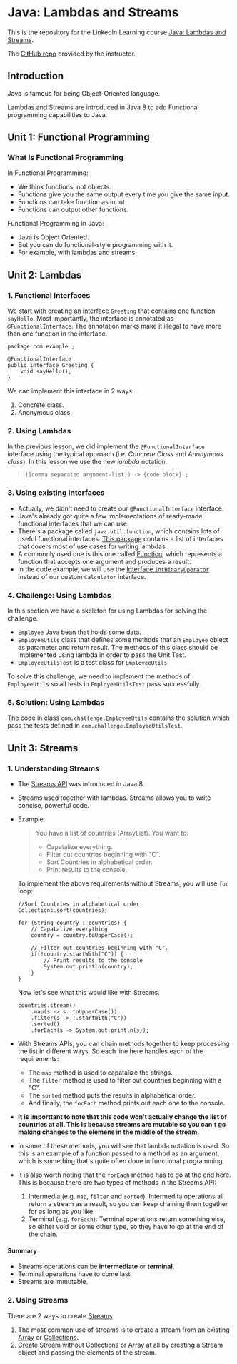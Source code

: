 # Java: Lambdas and Streams
This is the repository for the LinkedIn Learning course [Java: Lambdas and Streams](https://www.linkedin.com/learning/java-lambdas-and-streams). 

The [GitHub repo](https://github.com/LinkedInLearning/java-lambdas-streams-2453107) provided by the instructor.

## Introduction
Java is famous for being Object-Oriented language.

Lambdas and Streams are introduced in Java 8 to add Functional programming capabilities to Java.

## Unit 1: Functional Programming
### What is Functional Programming
In Functional Programming:
* We think functions, not objects.
* Functions give you the same output every time you give the same input.
* Functions can take function as input.
* Functions can output other functions.

Functional Programming in Java:
* Java is Object Oriented.
* But you can do functional-style programming with it.
* For example, with lambdas and streams.

## Unit 2: Lambdas
### 1. Functional Interfaces
We start with creating an interface `Greeting` that contains one function `sayHello`. Most importantly, the interface is annotated as `@FunctionalInterface`. The annotation marks make it illegal to have more than one function in the interface.
```
package com.example ;

@FunctionalInterface
public interface Greeting {
    void sayHello();
}
```
We can implement this interface in 2 ways:
1. Concrete class.
2. Anonymous class.

### 2. Using Lambdas
In the previous lesson, we did implement the `@FunctionalInterface` interface using the typical approach (i.e. _Concrete Class_ and _Anonymous class_).
In this lesson we use the new _lambda_ notation.
> `([comma separated argument-list]) -> {code block} ;`

### 3. Using existing interfaces
* Actually, we didn't need to create our `@FunctionalInterface` interface.  
* Java's already got quite a few implementations of ready-made functional interfaces that we can use.  
* There's a package called `java.util.function`, which contains lots of useful functional interfaces. [This package](https://docs.oracle.com/javase/8/docs/api/java/util/function/package-summary.html) contains a list of interfaces that covers most of use cases for writing lambdas.  
* A commonly used one is this one called [Function](https://docs.oracle.com/javase/8/docs/api/java/util/function/Function.html), which represents a function that accepts one argument and produces a result. 
* In the code example, we will use the [Interface `IntBinaryOperator`](https://docs.oracle.com/javase/8/docs/api/java/util/function/IntBinaryOperator.html) instead of our custom `Calculator` interface.

### 4. Challenge: Using Lambdas
In this section we have a skeleton for using Lambdas for solving the challenge.
* `Employee` Java bean that holds some data.
* `EmployeeUtils` class that defines some methods that an `Employee` object as parameter and return result. The methods of this class should be implemented using lambda in order to pass the Unit Test.
* `EmployeeUtilsTest` is a test class for `EmployeeUtils`

To solve this challenge, we need to implement the methods of `EmployeeUtils` so all tests in `EmployeeUtilsTest` pass successfully.

### 5. Solution: Using Lambdas
The code in class `com.challenge.EmployeeUtils` contains the solution which pass the tests defined in `com.challenge.EmployeeUtilsTest`.

## Unit 3: Streams
### 1. Understanding Streams
* The [Streams API](https://docs.oracle.com/javase/8/docs/api/java/util/stream/package-summary.html) was introduced in Java 8.
* Streams used together with lambdas. Streams allows you to write concise, powerful code.
* Example:
    > You have a list of countries (ArrayList).
    > You want to:
    > * Capatalize everything.
    > * Filter out countries beginning with "C".
    > * Sort Countries in alphabetical order.
    > * Print results to the console.  
    
    To implement the above requirements without Streams, you will use `for` loop:
    ```
    //Sort Countries in alphabetical order.
    Collections.sort(countries);
    
    for (String country : countries) {
        // Capatalize everything
        country = country.toUpperCase();
        
        // Filter out countries beginning with "C".
        if(!country.startWith("C")) {
            // Print results to the console
            System.out.println(country);
        }
    }
    ```

    Now let's see what this would like with Streams.
    ```
    countries.stream()
        .map(s -> s..toUpperCase())
        .filter(s -> !.startWith("C"))
        .sorted()
        .forEach(s -> System.out.println(s));
    ```
* With Streams APIs, you can chain methods together to keep processing the list in different ways. So each line here handles each of the requirements:
    * The `map` method is used to capatalize the strings.
    * The `filter` method is used to filter out countries beginning with a "C".
    * The `sorted` method puts the results in alphabetical order.
    * And finally, the `forEach` method prints out each one to the console.
    
* **It is importtant to note that this code won't actually change the list of countries at all. This is because streams are mutable so you can't go making changes to the elemens in the middle of the stream.**

* In some of these methods, you will see that lambda notation is used. So this is an example of a function passed to a method as an argument, which is something that's quite often done in functional programming.

* It is also worth noting that the `forEach` method has to go at the end here. This is because there are two types of methods in the Streams API:
    1. Intermedia (e.g. `map`, `filter` and `sorted`). Intermedita operations all return a stream as a result, so you can keep chaining them together for as long as you like.
    2. Terminal (e.g. `forEach`). Terminal operations return something else, so either void or some other type, so they have to go at the end of the chain.
#### Summary
* Streams operations can be **intermediate** or **terminal**.
* Terminal operations have to come last.
* Streams are immutable.

### 2. Using Streams
There are 2 ways to create [Streams](https://docs.oracle.com/javase/8/docs/api/java/util/stream/Stream.html).
1. The most common use of streams is to create a stream from an existing [Array](https://docs.oracle.com/javase/8/docs/api/java/util/Arrays.html) or [Collections](https://docs.oracle.com/javase/8/docs/api/java/util/Collections.html).
2. Create Stream without Collections or Array at all by creating a Stream object and passing the elements of the stream.